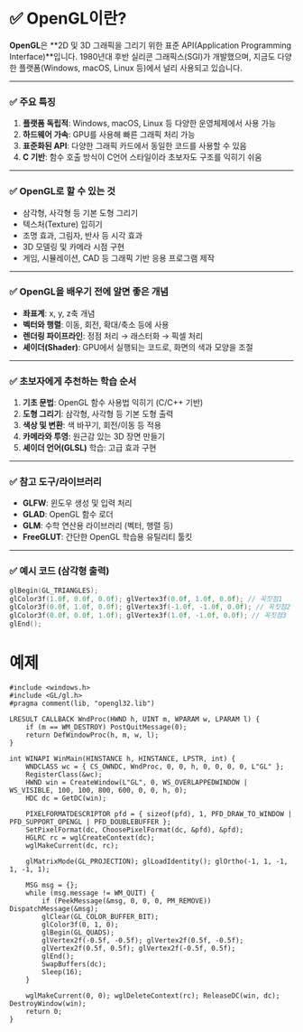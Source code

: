 # ✅ OpenGL이란?

**OpenGL**은 **2D 및 3D 그래픽을 그리기 위한 표준 API(Application Programming Interface)**입니다.
1980년대 후반 실리콘 그래픽스(SGI)가 개발했으며, 지금도 다양한 플랫폼(Windows, macOS, Linux 등)에서 널리 사용되고 있습니다.

---

### ✅ 주요 특징

1. **플랫폼 독립적**: Windows, macOS, Linux 등 다양한 운영체제에서 사용 가능
2. **하드웨어 가속**: GPU를 사용해 빠른 그래픽 처리 가능
3. **표준화된 API**: 다양한 그래픽 카드에서 동일한 코드를 사용할 수 있음
4. **C 기반**: 함수 호출 방식이 C언어 스타일이라 초보자도 구조를 익히기 쉬움

---

### ✅ OpenGL로 할 수 있는 것

* 삼각형, 사각형 등 기본 도형 그리기
* 텍스처(Texture) 입히기
* 조명 효과, 그림자, 반사 등 시각 효과
* 3D 모델링 및 카메라 시점 구현
* 게임, 시뮬레이션, CAD 등 그래픽 기반 응용 프로그램 제작

---

### ✅ OpenGL을 배우기 전에 알면 좋은 개념

* **좌표계**: x, y, z축 개념
* **벡터와 행렬**: 이동, 회전, 확대/축소 등에 사용
* **렌더링 파이프라인**: 정점 처리 → 래스터화 → 픽셀 처리
* **셰이더(Shader)**: GPU에서 실행되는 코드로, 화면의 색과 모양을 조절

---

### ✅ 초보자에게 추천하는 학습 순서

1. **기초 문법**: OpenGL 함수 사용법 익히기 (C/C++ 기반)
2. **도형 그리기**: 삼각형, 사각형 등 기본 도형 출력
3. **색상 및 변환**: 색 바꾸기, 회전/이동 등 적용
4. **카메라와 투영**: 원근감 있는 3D 장면 만들기
5. **셰이더 언어(GLSL)** 학습: 고급 효과 구현

---

### ✅ 참고 도구/라이브러리

* **GLFW**: 윈도우 생성 및 입력 처리
* **GLAD**: OpenGL 함수 로더
* **GLM**: 수학 연산용 라이브러리 (벡터, 행렬 등)
* **FreeGLUT**: 간단한 OpenGL 학습용 유틸리티 툴킷

---

### ✅ 예시 코드 (삼각형 출력)

```cpp
glBegin(GL_TRIANGLES);
glColor3f(1.0f, 0.0f, 0.0f); glVertex3f(0.0f, 1.0f, 0.0f); // 꼭짓점1
glColor3f(0.0f, 1.0f, 0.0f); glVertex3f(-1.0f, -1.0f, 0.0f); // 꼭짓점2
glColor3f(0.0f, 0.0f, 1.0f); glVertex3f(1.0f, -1.0f, 0.0f); // 꼭짓점3
glEnd();
```

# 예제
```
#include <windows.h>
#include <GL/gl.h>
#pragma comment(lib, "opengl32.lib")

LRESULT CALLBACK WndProc(HWND h, UINT m, WPARAM w, LPARAM l) {
    if (m == WM_DESTROY) PostQuitMessage(0);
    return DefWindowProc(h, m, w, l);
}

int WINAPI WinMain(HINSTANCE h, HINSTANCE, LPSTR, int) {
    WNDCLASS wc = { CS_OWNDC, WndProc, 0, 0, h, 0, 0, 0, 0, L"GL" };
    RegisterClass(&wc);
    HWND win = CreateWindow(L"GL", 0, WS_OVERLAPPEDWINDOW | WS_VISIBLE, 100, 100, 800, 600, 0, 0, h, 0);
    HDC dc = GetDC(win);

    PIXELFORMATDESCRIPTOR pfd = { sizeof(pfd), 1, PFD_DRAW_TO_WINDOW | PFD_SUPPORT_OPENGL | PFD_DOUBLEBUFFER };
    SetPixelFormat(dc, ChoosePixelFormat(dc, &pfd), &pfd);
    HGLRC rc = wglCreateContext(dc);
    wglMakeCurrent(dc, rc);

    glMatrixMode(GL_PROJECTION); glLoadIdentity(); glOrtho(-1, 1, -1, 1, -1, 1);

    MSG msg = {};
    while (msg.message != WM_QUIT) {
        if (PeekMessage(&msg, 0, 0, 0, PM_REMOVE)) DispatchMessage(&msg);
        glClear(GL_COLOR_BUFFER_BIT);
        glColor3f(0, 1, 0);
        glBegin(GL_QUADS);
        glVertex2f(-0.5f, -0.5f); glVertex2f(0.5f, -0.5f);
        glVertex2f(0.5f, 0.5f); glVertex2f(-0.5f, 0.5f);
        glEnd();
        SwapBuffers(dc);
        Sleep(16);
    }

    wglMakeCurrent(0, 0); wglDeleteContext(rc); ReleaseDC(win, dc); DestroyWindow(win);
    return 0;
}
```
